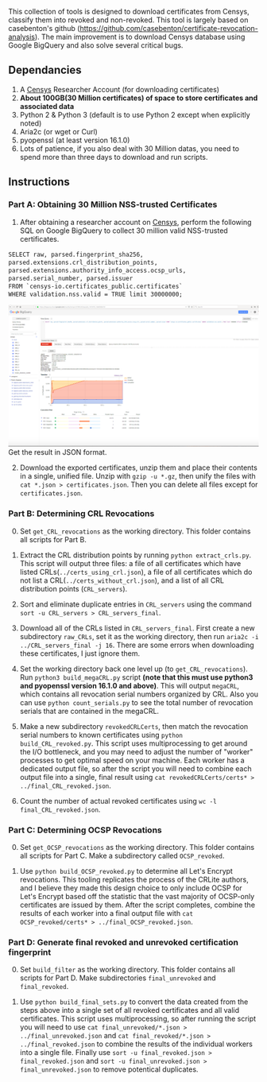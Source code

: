 This collection of tools is designed to download certificates from Censys, classify them into revoked and non-revoked.
This tool is largely based on casebenton's github (https://github.com/casebenton/certificate-revocation-analysis). The main improvement is to download Censys database using Google BigQuery and also solve several critical bugs.

## Dependancies
1. A [Censys](https://censys.io) Researcher Account (for downloading certificates)
2. **About 100GB(30 Million certificates) of space to store certificates and associated data**
3. Python 2 & Python 3 (default is to use Python 2 except when explicitly noted)
4. Aria2c (or wget or Curl)
5. pyopenssl (at least version 16.1.0)
6. Lots of patience, if you also deal with 30 Million datas, you need to spend more than three days to download and run scripts.

## Instructions
### Part A: Obtaining 30 Million NSS-trusted Certificates 
1. After obtaining a researcher account on [Censys](https://censys.io),
perform the following SQL on Google BigQuery to collect 30 million valid NSS-trusted certificates.
```
SELECT raw, parsed.fingerprint_sha256, 
parsed.extensions.crl_distribution_points, 
parsed.extensions.authority_info_access.ocsp_urls, 
parsed.serial_number, parsed.issuer 
FROM `censys-io.certificates_public.certificates` 
WHERE validation.nss.valid = TRUE limit 30000000;
```
![Screenshot](Censys_export.png "Screenshot")
Get the result in JSON format.

2. Download the exported certificates, unzip them and place their contents in a single, unified file.
Unzip with `gzip -u *.gz`, then unify the files with `cat *.json > certificates.json`. Then you can delete all files except for `certificates.json`.

### Part B: Determining CRL Revocations
0. Set `get_CRL_revocations` as the working directory. This folder contains all scripts for Part B.

1. Extract the CRL distribution points by running `python extract_crls.py`. This
script will output three files: a file of all certificates which have listed CRLs(`../certs_using_crl.json`),
a file of all certificates which do not list a CRL(`../certs_without_crl.json`),
and a list of all CRL distribution points (`CRL_servers`).

2. Sort and eliminate duplicate entries in `CRL_servers` using the command
`sort -u CRL_servers > CRL_servers_final`.

3. Download all of the CRLs listed in `CRL_servers_final`. First create a new subdirectory `raw_CRLs`, set it as the working directory, then run `aria2c -i ../CRL_servers_final -j 16`. There are some errors when downloading these certificates, I just ignore them. 

4. Set the working directory back one level up (to `get_CRL_revocations`).
Run `python3 build_megaCRL.py` script **(note that this must use python3 and pyopenssl version 16.1.0 and above)**.
This will output `megaCRL`, which contains all revocation serial numbers
organized by CRL. Also you can use `python count_serials.py` to see the total number of revocation serials that are
contained in the megaCRL.

5. Make a new subdirectory `revokedCRLCerts`, then match the revocation serial numbers to known certificates using `python build_CRL_revoked.py`.
This script uses multiprocessing to get around the I/O bottleneck,
and you may need to adjust the number of "worker" processes to get optimal
speed on your machine. Each worker has a dedicated output file, so after the script you
will need to combine each output file into a single, final result using
`cat revokedCRLCerts/certs* > ../final_CRL_revoked.json`.

6. Count the number of actual revoked certificates using `wc -l final_CRL_revoked.json`.

### Part C: Determining OCSP Revocations
0. Set `get_OCSP_revocations` as the working directory. This folder contains all scripts for Part C. Make a subdirectory called `OCSP_revoked`.

1. Use `python build_OCSP_revoked.py` to determine all Let's Encrypt revocations.
This tooling replicates the process of the CRLite authors, and I believe they made this
design choice to only include OCSP for Let's Encrypt based off the statistic that the
vast majority of OCSP-only certificates are issued by them. After the script completes,
combine the results of each worker into a final output file with
`cat OCSP_revoked/certs* > ../final_OCSP_revoked.json`.

### Part D: Generate final revoked and unrevoked certification fingerprint
0. Set `build_filter` as the working directory. This folder contains all scripts for Part D.
Make subdirectories `final_unrevoked` and `final_revoked`.

1. Use `python build_final_sets.py` to convert the data created from the steps above into a single
set of all revoked certificates and all valid certificates. This script uses multiprocessing,
so after running the script you will need to use `cat final_unrevoked/*.json > ../final_unrevoked.json`
and `cat final_revoked/*.json > ../final_revoked.json` to combine the results of the individual
workers into a single file. Finally use `sort -u final_revoked.json > final_revoked.json` and `sort -u final_unrevoked.json > final_unrevoked.json` to remove potentical duplicates.

